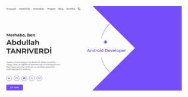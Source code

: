 ![Website Anasayfa Örneği](https://github.com/abdullah-tanriverdi/PersonalWebsite/blob/main/ss/Ekran%20g%C3%B6r%C3%BCnt%C3%BCs%C3%BC%202024-12-14%20131645.png)
